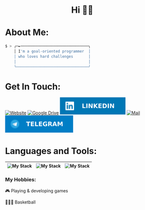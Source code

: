 <h1 float="left" align="center">Hi 👋🏿</h1>

# About Me:

```sh
$ > ╭─✒───────────────────────────────╮
    │ I'm a goal-oriented programmer  │
    │ who loves hard challenges       │
    │                                 │
    ╰─────────────────────────────────╯
```

# Get In Touch:
<p align="left">

  <a href="https://cherrynik.github.io">![Website](https://img.shields.io/badge/Website-000000?style=for-the-badge&logo=esri&logoColor=white)</a>
  <a href="https://docs.google.com/document/d/1A9p1LbgzuZYb2Y4efPXS4DH6NeUljqY8YBosUxZp5uw/edit?usp=sharing">![Google Drive](https://img.shields.io/badge/CV-4285F4?style=for-the-badge&logo=googledrive&logoColor=white)</a>
  <a href="https://linkedin.com/in/cherrynik"><img src="./social-icons/icon-linkedin.svg"></a>
  <a href="mailto:me@cherrynik.ru">![Mail](https://img.shields.io/badge/Email-%23EA4335.svg?style=for-the-badge&logo=gmail&logoColor=white)</a>
  <a href="https://t.me/cherrynik"><img src="./social-icons/icon-telegram.svg"></a>

</p>

# Languages and Tools:

| ![My Stack](https://skillicons.dev/icons?i=nodejs) | ![My Stack](https://skillicons.dev/icons?i=ts) | ![My Stack](https://skillicons.dev/icons?i=cs)
| :--------------------------------------------: | :--------------------------------------------: | :--------------------------------------------: |


### My Hobbies:
🎮 Playing & developing games

⛹🏿‍♂️ Basketball
